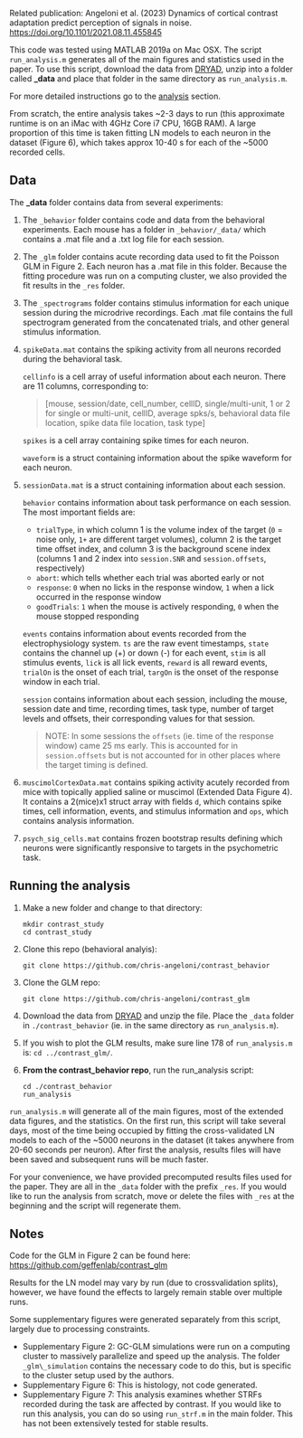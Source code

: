 Related publication: Angeloni et al. (2023) Dynamics of cortical contrast adaptation predict perception of signals in noise.
https://doi.org/10.1101/2021.08.11.455845

This code was tested using MATLAB 2019a on Mac OSX. The script `run_analysis.m` generates all of the main figures and statistics used in the paper. To use this script, download the data from [DRYAD](https://doi.org/10.5061/dryad.6djh9w120), unzip into a folder called **_data** and place that folder in the same directory as `run_analysis.m`. 

For more detailed instructions go to the [analysis](#running-the-analysis) section.

From scratch, the entire analysis takes ~2-3 days to run (this approximate runtime is on an iMac with 4GHz Core i7 CPU, 16GB RAM). A large proportion of this time is taken fitting LN models to each neuron in the dataset (Figure 6), which takes approx 10-40 s for each of the ~5000 recorded cells.

## Data

The **_data** folder contains data from several experiments:

1. The `_behavior` folder contains code and data from the behavioral experiments. Each mouse has a folder in `_behavior/_data/` which contains a .mat file and a .txt log file for each session.

2. The `_glm` folder contains acute recording data used to fit the Poisson GLM in Figure 2. Each neuron has a .mat file in this folder. Because the fitting procedure was run on a computing cluster, we also provided the fit results in the `_res` folder.

3. The `_spectrograms` folder contains stimulus information for each unique session during the microdrive recordings. Each .mat file contains the full spectrogram generated from the concatenated trials, and other general stimulus information.

4. `spikeData.mat` contains the spiking activity from all neurons recorded during the behavioral task.

    `cellinfo` is a cell array of useful information about each neuron. There are 11 columns, corresponding to:

    >[mouse, session/date, cell_number, cellID, single/multi-unit, 1 or 2 for single or multi-unit, cellID, average spks/s, behavioral data file location, spike data file location, task type]

    `spikes` is a cell array containing spike times for each neuron.

    `waveform` is a struct containing information about the spike waveform for each neuron.

5. `sessionData.mat` is a struct containing information about each session.

    `behavior` contains information about task performance on each session. The most important fields are:

    - `trialType`, in which column 1 is the volume index of the target (`0` = noise only, `1+` are different target volumes), column 2 is the target time offset index, and column 3 is the background scene index (columns 1 and 2 index into `session.SNR` and `session.offsets`, respectively)
    - `abort`: which tells whether each trial was aborted early or not
    - `response`: `0` when no licks in the response window, `1` when a lick occurred in the response window
    - `goodTrials`: `1` when the mouse is actively responding, `0` when the mouse stopped responding

    <p></p>
    
    `events` contains information about events recorded from the electrophysiology system. `ts` are the raw event timestamps, `state` contains the channel up (+) or down (-) for each event, `stim` is all stimulus events, `lick` is all lick events, `reward` is all reward events, `trialOn` is the onset of each trial, `targOn` is the onset of the response window in each trial.

    `session` contains information about each session, including the mouse, session date and time, recording times, task type, number of target levels and offsets, their corresponding values for that session.  
    >NOTE: In some sessions the `offsets` (ie. time of the response window) came 25 ms early. This is accounted for in `session.offsets` but is not accounted for in other places where the target timing is defined.


6. `muscimolCortexData.mat` contains spiking activity acutely recorded from mice with topically applied saline or muscimol (Extended Data Figure 4). It contains a 2(mice)x1 struct array with fields `d`, which contains spike times, cell information, events, and stimulus information and `ops`, which contains analysis information.

7. `psych_sig_cells.mat` contains frozen bootstrap results defining which neurons were significantly responsive to targets in the psychometric task.

## Running the analysis

1) Make a new folder and change to that directory:

    ```
    mkdir contrast_study
    cd contrast_study
    ```

2) Clone this repo (behavioral analyis):

    ```
    git clone https://github.com/chris-angeloni/contrast_behavior
    ```

3) Clone the GLM repo:

    ```
    git clone https://github.com/chris-angeloni/contrast_glm
    ```

4) Download the data from [DRYAD](https://doi.org/10.5061/dryad.6djh9w120) and unzip the file. Place the `_data` folder in `./contrast_behavior` (ie. in the same directory as `run_analysis.m`).

5) If you wish to plot the GLM results, make sure line 178 of `run_analysis.m` is: `cd ../contrast_glm/`.

6) **From the contrast_behavior repo**, run the run_analysis script:

    ```
    cd ./contrast_behavior
    run_analysis
    ```

`run_analysis.m` will generate all of the main figures, most of the extended data figures, and the statistics. On the first run, this script will take several days, most of the time being occupied by fitting the cross-validated LN models to each of the ~5000 neurons in the dataset (it takes anywhere from 20-60 seconds per neuron). After first the analysis, results files will have been saved and subsequent runs will be much faster.

For your convenience, we have provided precomputed results files used for the paper. They are all in the `_data` folder with the prefix `_res`. If you would like to run the analysis from scratch, move or delete the files with `_res` at the beginning and the script will regenerate them.

## Notes

Code for the GLM in Figure 2 can be found here: https://github.com/geffenlab/contrast_glm

Results for the LN model may vary by run (due to crossvalidation splits), however, we have found the effects to largely remain stable over multiple runs.

Some supplementary figures were generated separately from this script, largely due to processing constraints.
- Supplementary Figure 2: GC-GLM simulations were run on a computing cluster to massively parallelize and speed up the analysis. The folder `_glm\_simulation` contains the necessary code to do this, but is specific to the cluster setup used by the authors.
- Supplementary Figure 6: This is histology, not code generated.
- Supplementary Figure 7: This analysis examines whether STRFs recorded during the task are affected by contrast. If you would like to run this analysis, you can do so using `run_strf.m` in the main folder. This has not been extensively tested for stable results.
